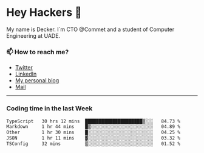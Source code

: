 # Hey Hackers 👋

My name is Decker. I`m CTO @Commet and a student of Computer Engineering at UADE.

### 📫 How to reach me?
- [Twitter](https://x.com/0xDecker) 
- [LinkedIn](https://www.linkedin.com/in/decker-urbano/) 
- [My personal blog](http://decker.sh) 
- [Mail](mailto:me@decker.sh)

---

### Coding time in the last Week

<!--START_SECTION:waka-->

```txt
TypeScript   30 hrs 12 mins  █████████████████████▒░░░   84.73 %
Markdown     1 hr 44 mins    █▒░░░░░░░░░░░░░░░░░░░░░░░   04.89 %
Other        1 hr 30 mins    █░░░░░░░░░░░░░░░░░░░░░░░░   04.25 %
JSON         1 hr 11 mins    ▓░░░░░░░░░░░░░░░░░░░░░░░░   03.32 %
TSConfig     32 mins         ▒░░░░░░░░░░░░░░░░░░░░░░░░   01.52 %
```

<!--END_SECTION:waka-->
